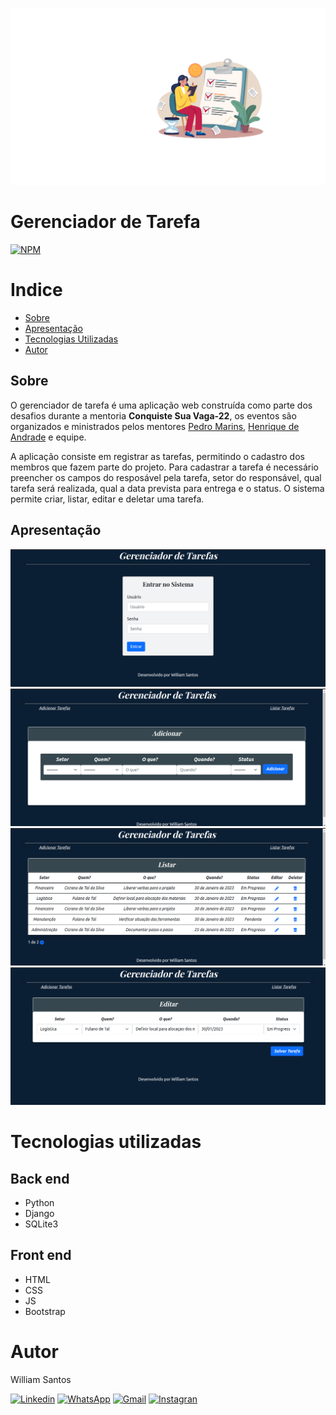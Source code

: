 ![readme](https://github.com/willsantos86/Gerenciador_de_Tarefas/blob/main/assets/banner_readme.svg)


# Gerenciador de Tarefa 
[![NPM](https://img.shields.io/npm/l/react)](https://github.com/willsantos86/Gerenciador_de_Tarefas/blob/main/LICENSE) 

# Indice
- [Sobre](#-Sobre)
- [Apresentação](#-Apresentação)
- [Tecnologias Utilizadas](#Tecnologias-Utilizadas)
- [Autor](#-Autor)

## Sobre

O gerenciador de tarefa é uma aplicação web construída como parte dos desafios durante a mentoria **Conquiste Sua Vaga-22**, os eventos são organizados e ministrados pelos mentores [Pedro Marins](https://www.linkedin.com/in/pedromarins/ "Perfil do LinkedIn"), [Henrique de Andrade](https://www.linkedin.com/in/henrique-de-andrade/ "Perfil LinkedIn") e equipe.

A aplicação consiste em registrar as tarefas, permitindo o cadastro dos membros que fazem parte do projeto. Para cadastrar a tarefa é necessário preencher os campos do resposável pela tarefa, setor do responsável, qual tarefa será realizada, qual a data prevista para entrega e o status.
O sistema permite criar, listar, editar e deletar uma tarefa. 

## Apresentação
![Mobile 1](https://github.com/willsantos86/Gerenciador_de_Tarefas/blob/main/assets/login.png) 
![Web 1](https://github.com/willsantos86/Gerenciador_de_Tarefas/blob/main/assets/adicionar.png)
![Web 2](https://github.com/willsantos86/Gerenciador_de_Tarefas/blob/main/assets/listar.png)
![Modelo Conceitual](https://github.com/willsantos86/Gerenciador_de_Tarefas/blob/main/assets/editar.png)

# Tecnologias utilizadas
## Back end
- Python
- Django
- SQLite3
## Front end
- HTML
- CSS
- JS
- Bootstrap

# Autor

William Santos

[![Linkedin](https://img.shields.io/badge/LinkedIn-0077B5?style=for-the-badge&logo=linkedin&logoColor=white)](https://www.linkedin.com/in/willsantos86)
[![WhatsApp](https://img.shields.io/badge/WhatsApp-25D366?style=for-the-badge&logo=whatsapp&logoColor=white)](https://wa.me/5571996279764)
[![Gmail](https://img.shields.io/badge/Gmail-D14836?style=for-the-badge&logo=gmail&logoColor=white)](mailto:william.desenvolvedorweb@gmail.com)
[![Instagran](https://img.shields.io/badge/Instagram-E4405F?style=for-the-badge&logo=instagram&logoColor=white)](https://www.instagram.com/willsantos_86)
